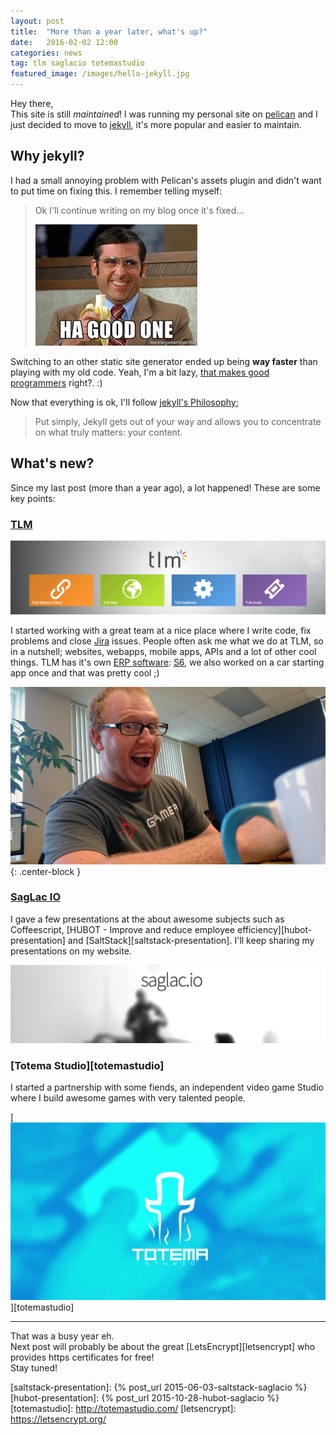 ```yaml
---
layout: post
title:  "More than a year later, what's up?"
date:   2016-02-02 12:00
categories: news
tag: tlm saglacio totemastudio 
featured_image: /images/hello-jekyll.jpg
---
```


Hey there,  
This site is still *maintained*! I was running my personal site on [pelican][pelican] and I just decided to move to [jekyll][Jekyll], it's more popular and easier to maintain.

<!-- more -->

## Why jekyll?

I had a small annoying problem with Pelican's assets plugin and didn't want to put time on fixing this. I remember telling myself:

> Ok I'll continue writing on my blog once it's fixed...
>
> ![Ahah good one](/images/memes/ahah-good-one.jpg)

Switching to an other static site generator ended up being **way faster** than playing with my old code. Yeah, I'm a bit lazy, [that makes good programmers][bill-gates-quote] right?. :)

Now that everything is ok, I'll follow [jekyll's Philosophy][staticgen-jekyll];

> Put simply, Jekyll gets out of your way and allows you to concentrate on what truly matters: your content.

## What's new?

Since my last post (more than a year ago), a lot happened! These are some key points:

### [TLM][tlm]

![Solutions TLM](/images/tlm/solutions-tlm-saguenay.png)

I started working with a great team at a nice place where I write code, fix problems and close [Jira][jira] issues. People often ask me what we do at TLM, so in a nutshell; websites, webapps, mobile apps, APIs and a lot of other cool things. TLM has it's own [ERP software][erp-definition]: [S6][s6], we also worked on a car starting app once and that was pretty cool ;)

![GabLeRoux at TLM](/images/tlm/happygableroux-at-tlm.jpg){: .center-block }

### [SagLac IO][saglacio]

I gave a few presentations at the  about awesome subjects such as Coffeescript, [HUBOT - Improve and reduce employee efficiency][hubot-presentation] and [SaltStack][saltstack-presentation]. I'll keep sharing my presentations on my website.

[![SagLacIO](/images/saglacio/saglacio.jpg)][saglacio]

### [Totema Studio][totemastudio]

I started a partnership with some fiends, an independent video game Studio where I build awesome games with very talented people.

[![Totema Studio](/images/totemastudio-cover.jpg)][totemastudio]

<hr>

That was a busy year eh.  
Next post will probably be about the great [LetsEncrypt][letsencrypt] who provides https certificates for free!  
Stay tuned!

[s6]: http://www.tlmdesign.ca/fr/unites-affaires/systemes/solutions-s6
[erp-definition]: https://en.wikipedia.org/wiki/Enterprise_resource_planning
[jira]: https://www.atlassian.com/software/jira
[tlm]: http://solutionstlm.com/
[pelican]: http://blog.getpelican.com/
[jekyll]: http://jekyllrb.com
[bill-gates-quote]: http://www.goodreads.com/quotes/568877-i-choose-a-lazy-person-to-do-a-hard-job
[staticgen-jekyll]: https://www.staticgen.com/jekyll
[saglacio]: http://saglac.io/
[saglacio-facebook-event]: https://www.facebook.com/events/1470133096623433/
[saltstack-presentation]: {% post_url 2015-06-03-saltstack-saglacio %}
[hubot-presentation]: {% post_url 2015-10-28-hubot-saglacio %}
[totemastudio]: http://totemastudio.com/
[letsencrypt]: https://letsencrypt.org/